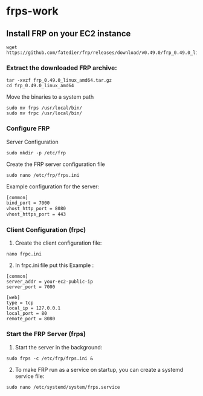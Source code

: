 # frps-work
## Install FRP on your EC2 instance
```
wget https://github.com/fatedier/frp/releases/download/v0.49.0/frp_0.49.0_linux_amd64.tar.gz
```

### Extract the downloaded FRP archive:
```
tar -xvzf frp_0.49.0_linux_amd64.tar.gz
cd frp_0.49.0_linux_amd64
```

Move the binaries to a system path
```
sudo mv frps /usr/local/bin/
sudo mv frpc /usr/local/bin/
```

### Configure FRP
Server Configuration
```
sudo mkdir -p /etc/frp
```
Create the FRP server configuration file
```
sudo nano /etc/frp/frps.ini
```
Example configuration for the server:
``` txt
[common]
bind_port = 7000
vhost_http_port = 8080
vhost_https_port = 443
```


### Client Configuration (frpc)
1. Create the client configuration file:
```
nano frpc.ini
```
2. In frpc.ini file put this Example :
```
[common]
server_addr = your-ec2-public-ip
server_port = 7000

[web]
type = tcp
local_ip = 127.0.0.1
local_port = 80
remote_port = 8080
```


###  Start the FRP Server (frps)
1. Start the server in the background:
```
sudo frps -c /etc/frp/frps.ini &
```


2. To make FRP run as a service on startup, you can create a systemd service file:
```
sudo nano /etc/systemd/system/frps.service
```

